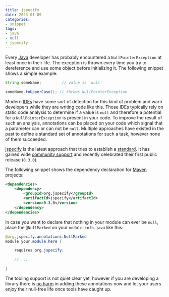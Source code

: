 ```yaml
---
title: jspecify
date: 2023-01-09
categories:
- snippet
tags:
- java
- null
- jspecify
---
```


Every [Java](https://www.java.com/) developer has probably encountered a `NullPointerException` at least once in their life. The exception is thrown every time you try to dereference and use some object before initializing it. The following snippet shows a simple example:

```java
String someName;         // value is 'null'

someName.toUpperCase(); // throws NullPointerException
```

Modern [IDEs](https://en.wikipedia.org/wiki/Integrated_development_environment) have some sort of detection for this kind of problem and warn developers while they are writing code like this. Those IDEs typically rely on static code analysis to determine if a value is `null` and therefore a potential for a `NullPointerException` is present in your code. To improve the result of such an analysis, annotations can be placed on your code which signal that a parameter can or can not be `null`. Multiple approaches have existed in the past to define a standard set of annotations for such a task, however none of them succeeded.

[jspecify](https://jspecify.dev/) is the latest approach that tries to establish a [standard](https://xkcd.com/927/). It has gained wide [community support](https://jspecify.dev/about) and recently celebrated their first public release (`0.3.0`).

The following snippet shows the dependency declaration for [Maven](https://maven.apache.org/) projects:

```xml
<dependencies>
    <dependency>
        <groupId>org.jspecify</groupId>
        <artifactId>jspecify</artifactId>
        <version>0.3.0</version>
    </dependency>
</dependencies>
```

In case you want to declare that nothing in your module can ever be `null`, place the `@NullMarked` on your `module-info.java` like this:

```java
@org.jspecify.annotations.NullMarked
module your.module.here {

    requires org.jspecify;

    // ...

}
```

The tooling support is not quiet clear yet, however if you are developing a library there is [no harm](https://github.com/jspecify/jspecify/wiki/adoption#should-my-library-adopt-these-annotations-now) in adding these annotations now and let your users enjoy their null-free life once tools have caught up.
